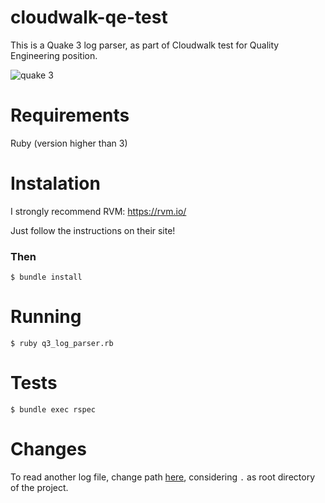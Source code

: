 # cloudwalk-qe-test
This is a Quake 3 log parser, as part of Cloudwalk test for Quality Engineering position.

![quake 3](https://media.tenor.com/o0EZph8ggmMAAAAC/carnmode-carnagejohnson.gif)
# Requirements
Ruby (version higher than 3)

# Instalation
I strongly recommend RVM: https://rvm.io/

Just follow the instructions on their site!

### Then

`$ bundle install`

# Running

`$ ruby q3_log_parser.rb`

# Tests
`$ bundle exec rspec`

# Changes
To read another log file, change path [here](https://github.com/puloms/cloudwalk-qe-test/blob/42d5fa9ab4ebc851d9f397b7774bd93cc4f107ea/q3_log_parser.rb#L6), considering `.` as root directory of the project.
